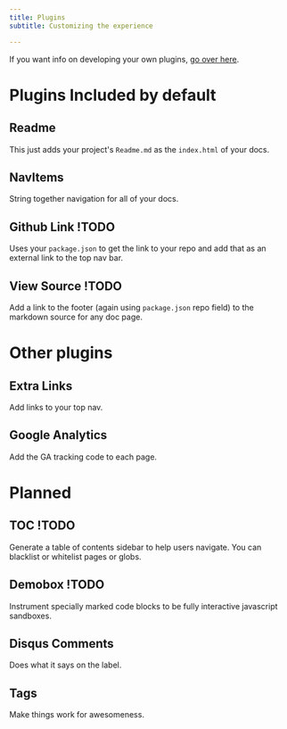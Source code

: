 ```yaml
---
title: Plugins
subtitle: Customizing the experience

---
```

If you want info on developing your own plugins, [go over here](/dev/plugins.html).

# Plugins Included by default

## Readme

This just adds your project's `Readme.md` as the `index.html` of your docs.

## NavItems

String together navigation for all of your docs.

## Github Link !TODO

Uses your `package.json` to get the link to your repo and add that as an external link to the top nav bar.

## View Source !TODO

Add a link to the footer (again using `package.json` repo field) to the markdown source for any doc page.

# Other plugins

## Extra Links
Add links to your top nav.

## Google Analytics
Add the GA tracking code to each page.

# Planned

## TOC !TODO
Generate a table of contents sidebar to help users navigate. You can blacklist or whitelist pages or globs.

## Demobox !TODO
Instrument specially marked code blocks to be fully interactive javascript sandboxes.

## Disqus Comments
Does what it says on the label.

## Tags
Make things work for awesomeness.
